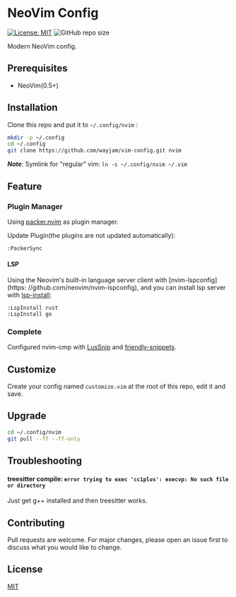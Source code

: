 # NeoVim Config

[![License: MIT](https://img.shields.io/badge/License-MIT-yellow.svg)](https://opensource.org/licenses/MIT)
![GitHub repo size](https://img.shields.io/github/repo-size/wayjam/vim-config)

Modern NeoVim config.

## Prerequisites

*   NeoVim(0.5+)

## Installation

Clone this repo and put it to `~/.config/nvim` :

```sh
mkdir -p ~/.config
cd ~/.config
git clone https://github.com/wayjam/vim-config.git nvim
```

***Note***: Symlink for "regular" vim: `ln -s ~/.config/nvim ~/.vim`

## Feature

### Plugin Manager

Using [packer.nvim](https://github.com/wbthomason/packer.nvim) as plugin manager.

Update Plugin(the plugins are not updated automatically):

```sh
:PackerSync
```

#### LSP

Using the Neovim's built-in language server client with \[nvim-lspconfig]\(https:
//github.com/neovim/nvim-lspconfig), and you can install lsp server with [lsp-install](https://github.com/kabouzeid/nvim-lspinstall):

```
:LspInstall rust
:LspInstall go
```

### Complete

Configured nvim-cmp with [LusSnip](https://github.com/L3MON4D3/LuaSnip) and [friendly-snippets](https://github.com/rafamadriz/friendly-snippets).

## Customize

Create your config named `customize.vim` at the root of this repo, edit it and save.

## Upgrade

```sh
cd ~/.config/nvim
git pull --ff --ff-only
```

## Troubleshooting

#### treesitter compile: `error trying to exec 'cc1plus': execvp: No such file or directory`

Just get g++ installed and then treesitter works.

## Contributing

Pull requests are welcome. For major changes, please open an issue first to discuss what you would like to change.

## License

[MIT](https://choosealicense.com/licenses/mit/)
